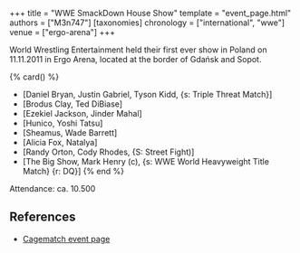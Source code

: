 +++
title = "WWE SmackDown House Show"
template = "event_page.html"
authors = ["M3n747"]
[taxonomies]
chronology = ["international", "wwe"]
venue = ["ergo-arena"]
+++

World Wrestling Entertainment held their first ever show in Poland on 11.11.2011 in Ergo Arena, located at the border of Gdańsk and Sopot.

{% card() %}
- [Daniel Bryan, Justin Gabriel, Tyson Kidd, {s: Triple Threat Match}]
- [Brodus Clay, Ted DiBiase]
- [Ezekiel Jackson, Jinder Mahal]
- [Hunico, Yoshi Tatsu]
- [Sheamus, Wade Barrett]
- [Alicia Fox, Natalya]
- [Randy Orton, Cody Rhodes, {S: Street Fight)]
- [The Big Show, Mark Henry (c), {s: WWE World Heavyweight Title Match} {r: DQ}]
{% end %}

Attendance: ca. 10.500

## References

* [Cagematch event page](https://www.cagematch.net/?id=1&nr=71026)
